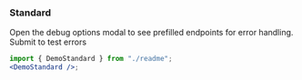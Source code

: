 ### Standard

Open the debug options modal to see prefilled endpoints for error handling. Submit to test errors

```jsx harmony
import { DemoStandard } from "./readme";
<DemoStandard />;
```
